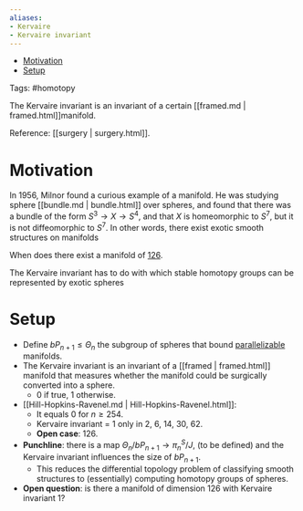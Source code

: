 ```yaml
---
aliases:
- Kervaire
- Kervaire invariant
---
```


-   [Motivation](#motivation)
-   [Setup](#setup)














Tags: \#homotopy

The Kervaire invariant is an invariant of a certain [[framed.md | framed.html]]manifold.

Reference: [[surgery | surgery.html]].

# Motivation

In 1956, Milnor found a curious example of a manifold. He was studying sphere [[bundle.md | bundle.html]] over spheres, and found that there was a bundle of the form $S^3\to X\to S^4$, and that $X$ is homeomorphic to $S^7$, but it is not diffeomorphic to $S^7$. In other words, there exist exotic smooth structures on manifolds

When does there exist a manifold of [126](126).

The Kervaire invariant has to do with which stable homotopy groups can be represented by exotic spheres

# Setup

-   Define $bP_{n+1} \leq \Theta_n$ the subgroup of spheres that bound [parallelizable](parallelizable) manifolds.
-   The Kervaire invariant is an invariant of a [[framed | framed.html]] manifold that measures whether the manifold could be surgically converted into a sphere.
    -   0 if true, 1 otherwise.
-   [[Hill-Hopkins-Ravenel.md | Hill-Hopkins-Ravenel.html]]:
    -   It equals 0 for $n \geq 254$.
    -   Kervaire invariant = 1 only in 2, 6, 14, 30, 62.
    -   **Open case**: 126.
-   **Punchline**: there is a map $\Theta_n/bP_{n+1} \to \pi_n^S/ J$, (to be defined) and the Kervaire invariant influences the size of $bP_{n+1}$.
    -   This reduces the differential topology problem of classifying smooth structures to (essentially) computing homotopy groups of spheres.
-   **Open question**: is there a manifold of dimension 126 with Kervaire invariant 1?
